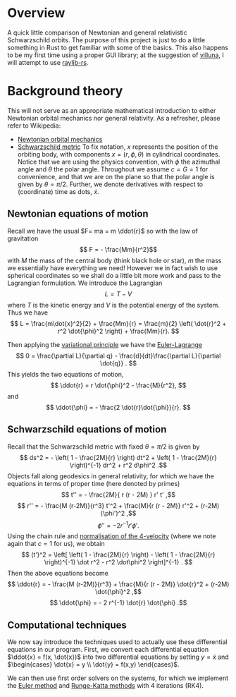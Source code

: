 # Overview
 A quick little comparison of Newtonian and general relativistic Schwarzschild orbits. The purpose of this project is just to do a little something in Rust to get familiar with some of the basics. This also happens to be my first time using a proper GUI library; at the suggestion of [villuna](https://github.com/villuna), I will attempt to use [raylib-rs](https://github.com/deltaphc/raylib-rs). 

# Background theory 
This will not serve as an appropriate mathematical introduction to either Newtonian orbital mechanics nor general relativity. As a refresher, please refer to Wikipedia: 
- [Newtonian orbital mechanics](https://en.wikipedia.org/wiki/Orbital_mechanics)
- [Schwarzschild metric](https://en.wikipedia.org/wiki/Schwarzschild_metric)
 To fix notation, $x$ represents the position of the orbiting body, with components $x=(r,\phi,\theta)$ in cylindrical coordinates. Notice that we are using the physics convention, with $\phi$ the azimuthal angle and $\theta$ the polar angle. Throughout we assume $c=G=1$ for convenience, and that we are on the plane so that the polar angle is given by $\theta=\pi/2$. Further, we denote derivatives with respect to (coordinate) time as dots, $\dot{x}$. 

 ## Newtonian equations of motion
 Recall we have the usual $F= ma = m \ddot{r}$ so with the law of gravitation
 $$ F = - \frac{Mm}{r^2}$$
 with $M$ the mass of the central body (think black hole or star), $m$ the mass 
 we essentially have everything we need! However we in fact wish to use spherical coordinates so we shall do a little bit more work and pass to the Lagrangian formulation. We introduce the Lagrangian $$L = T - V$$ where $T$ is the kinetic energy and $V$ is the potential energy of the system. Thus we have 
 $$ L = \frac{m\dot{x}^2}{2} + \frac{Mm}{r} = \frac{m}{2} \left( \dot{r}^2 + r^2 \dot{\phi}^2 \right) + \frac{Mm}{r}. $$
 
 Then applying the [variational principle](https://en.wikipedia.org/wiki/Variational_principle) we have the [Euler-Lagrange](https://en.wikipedia.org/wiki/Euler%E2%80%93Lagrange_equation) 
 $$ 0 = \frac{\partial L}{\partial q} - \frac{d}{dt}\frac{\partial L}{\partial \dot{q}} . $$
 This yields the two equations of motion, 
 $$ \ddot{r} = r \dot{\phi}^2 - \frac{M}{r^2}, $$
 and
 $$ \ddot{\phi} = - \frac{2 \dot{r}\dot{\phi}}{r}. $$

 ## Schwarzschild equations of motion
 Recall that the Schwarzschild metric with fixed $\theta = \pi/2$ is given by 
 $$ ds^2 = - \left( 1 - \frac{2M}{r} \right) dt^2 + \left( 1 - \frac{2M}{r} \right)^{-1} dr^2 + r^2 d\phi^2 .$$
 Objects fall along geodesics in general relativity, for which we have the equations in terms of proper time (here denoted by primes)
 $$ t'' = - \frac{2M}{ r (r - 2M) } r' t' ,$$
 $$ r''  = - \frac{M (r-2M)}{r^3} t'^2 + \frac{M}{r (r - 2M)} r'^2 + (r-2M) (\phi')^2 ,$$
 $$ \phi''  = - 2 r^{-1} r' \phi' .$$
 Using the chain rule and [normalisation of the 4-velocity](https://en.wikipedia.org/wiki/Four-velocity) (where we note again that $c=1$ for us), we obtain 
 $$ (t')^2 = \left[ \left( 1 - \frac{2M}{r} \right) - \left( 1 - \frac{2M}{r} \right)^{-1} \dot r^2 - r^2 \dot\phi^2 \right]^{-1} . $$
 Then the above equations become 
 $$ \ddot{r} = - \frac{M (r-2M)}{r^3} + \frac{M}{r (r - 2M)} \dot{r}^2 + (r-2M) \dot{\phi}^2 ,$$
 $$ \ddot{\phi} = - 2 r^{-1} \dot{r} \dot{\phi} .$$

 ## Computational techniques 
 We now say introduce the techniques used to actually use these differential equations in our program. First, we convert each differential equation $\ddot{x} = f(x, \dot{x})$ into two differential equations by setting $y = \dot{x}$ and $\begin{cases} \dot{x} = y \\ \dot{y} = f(x,y) \end{cases}$. 

 We can then use first order solvers on the systems, for which we implement the [Euler method](https://en.wikipedia.org/wiki/Euler_method) and [Runge-Katta methods](https://en.wikipedia.org/wiki/Runge%E2%80%93Kutta_methods) with 4 iterations (RK4). 
